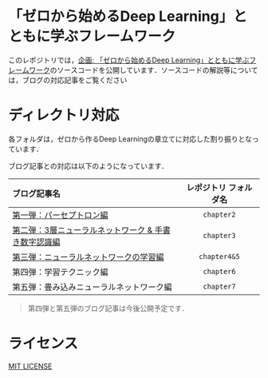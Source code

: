 「ゼロから始めるDeep Learning」とともに学ぶフレームワーク
===

このレポジトリでは，[企画: 「ゼロから始めるDeep Learning」とともに学ぶフレームワーク](https://gucci-j.github.io/DL-Intro-1/)のソースコードを公開しています．ソースコードの解説等については，ブログの対応記事をご覧ください

# ディレクトリ対応
各フォルダは，ゼロから作るDeep Learningの章立てに対応した割り振りとなっています．

ブログ記事との対応は以下のようになっています．

|ブログ記事名|レポジトリ フォルダ名|
|:-|:-:|
|[第一弾：パーセプトロン編](https://gucci-j.github.io/DL-Intro-1/)|`chapter2`|
|[第二弾：3層ニューラルネットワーク & 手書き数字認識編](https://gucci-j.github.io/DL-Intro-2/)|`chapter3`|
|[第三弾：ニューラルネットワークの学習編](https://gucci-j.github.io/DL-Intro-3/)|`chapter4&5`|
|第四弾：学習テクニック編|`chapter6`|
|第五弾：畳み込みニューラルネットワーク編|`chapter7`|

> 第四弾と第五弾のブログ記事は今後公開予定です．

# ライセンス
[MIT LICENSE](./LICENSE)
